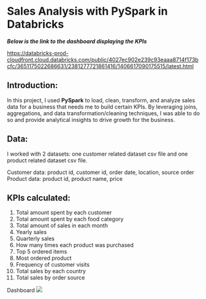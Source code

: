 # Sales Analysis with PySpark in Databricks

***Below is the link to the dashboard displaying the KPIs***

<https://databricks-prod-cloudfront.cloud.databricks.com/public/4027ec902e239c93eaaa8714f173bcfc/3651175022686631/2381277721861416/1406617090175515/latest.html>

## Introduction:

In this project, I used **PySpark** to load, clean, transform, and analyze sales data for a business that needs me to build certain KPIs. By leveraging joins, aggregations, and data transformation/cleaning techniques, I was able to do so and provide analytical insights to drive growth for the business.

## Data:

I worked with 2 datasets: one customer related dataset csv file and one product related dataset csv file.

Customer data: product id, customer id, order date, location, source order
Product data: product id, product name, price

## KPIs calculated:
1. Total amount spent by each customer
2. Total amount spent by each food category
3. Total amount of sales in each month
4. Yearly sales
5. Quarterly sales
6. How many times each product was purchased
7. Top 5 ordered items
8. Most ordered product
9. Frequency of customer visits
10. Total sales by each country
11. Total sales by order source

Dashboard
![](https://lh7-us.googleusercontent.com/W_dAs2msWc8af2uiRji6pI4OFk5n3O-PTeogS5hfZ8xckZWA_BBfAnNJScQ_dKxKvetxoCgFi5qF1z_yinBSo1JXhA46Dd47oIWBWg436PeLeeFGdCetumtuB8Q3W1nEEOQ4wsI6hLgKMdplVlIaDAg)
